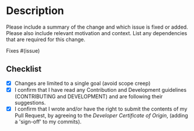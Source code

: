 # Description

Please include a summary of the change and which issue is fixed or added.
Please also include relevant motivation and context.
List any dependencies that are required for this change.

Fixes #(issue)

## Checklist

- [x] Changes are limited to a single goal (avoid scope creep)
- [x] I confirm that I have read any Contribution and Development guidelines (CONTRIBUTING and DEVELOPMENT) and are following their suggestions.
- [x] I confirm that I wrote and/or have the right to submit the contents of my Pull Request, by agreeing to the _Developer Certificate of Origin_, (adding a 'sign-off' to my commits).